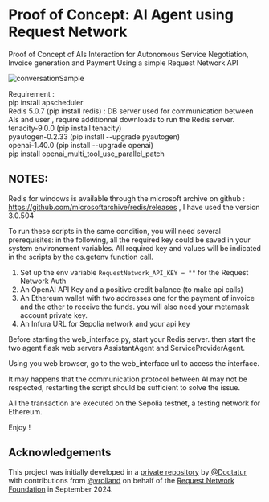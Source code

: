 # Proof of Concept: AI Agent using Request Network
Proof of Concept of AIs Interaction for Autonomous Service Negotiation, Invoice generation and Payment Using a simple Request Network API

![conversationSample](https://github.com/user-attachments/assets/080a9a23-0459-4253-b71c-82df50823fc3)

Requirement : <br />
pip install apscheduler <br />
Redis 5.0.7 (pip install redis)   :  DB server used for communication between AIs and user , require additionnal downloads to run the Redis server.  <br />
tenacity-9.0.0 (pip install tenacity) <br />
pyautogen-0.2.33 (pip install --upgrade pyautogen) <br />
openai-1.40.0 (pip install --upgrade openai) <br />
pip install openai_multi_tool_use_parallel_patch <br />

## NOTES:
Redis for windows is available through the microsoft archive on github : https://github.com/microsoftarchive/redis/releases , I have used the version 3.0.504

To run these scripts in the same condition, you will need several prerequisites:
in the following, all the required key could be saved in your system environement variables. All required key and values will be indicated in the scripts by the os.getenv function call.

1) Set up the env variable `RequestNetwork_API_KEY = ""` for the Request Network Auth
2) An OpenAI API Key and a positive credit balance (to make api calls)
2) An Ethereum wallet with two addresses one for the payment of invoice and the other to receive the funds. you will also need your metamask account private key.
3) An Infura URL for Sepolia network and your api key

Before starting the web_interface.py, start your Redis server.
then start the two agent flask web servers AssistantAgent and ServiceProviderAgent.

Using you web browser, go to the web_interface url  to access the interface.

It may happens that the communication protocol between AI may not be respected, restarting the script should be sufficient to solve the issue.

All the transaction are executed on the Sepolia testnet, a testing network for Ethereum.

Enjoy !

## Acknowledgements

This project was initially developed in a [private repository](https://github.com/EchoOfHaiku/AI-KU) by [@Doctatur](https://github.com/Doctatur) with contributions from [@vrolland](https://github.com/vrolland) on behalf of the [Request Network Foundation](https://github.com/RequestNetwork) in September 2024.

